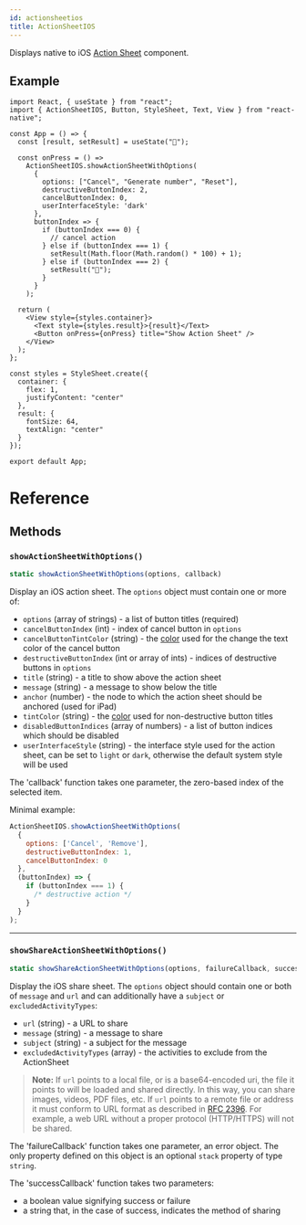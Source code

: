 ```yaml
---
id: actionsheetios
title: ActionSheetIOS
---
```


Displays native to iOS [Action Sheet](https://developer.apple.com/design/human-interface-guidelines/ios/views/action-sheets/) component.

## Example

```SnackPlayer name=ActionSheetIOS&supportedPlatforms=ios
import React, { useState } from "react";
import { ActionSheetIOS, Button, StyleSheet, Text, View } from "react-native";

const App = () => {
  const [result, setResult] = useState("🔮");

  const onPress = () =>
    ActionSheetIOS.showActionSheetWithOptions(
      {
        options: ["Cancel", "Generate number", "Reset"],
        destructiveButtonIndex: 2,
        cancelButtonIndex: 0,
        userInterfaceStyle: 'dark'
      },
      buttonIndex => {
        if (buttonIndex === 0) {
          // cancel action
        } else if (buttonIndex === 1) {
          setResult(Math.floor(Math.random() * 100) + 1);
        } else if (buttonIndex === 2) {
          setResult("🔮");
        }
      }
    );

  return (
    <View style={styles.container}>
      <Text style={styles.result}>{result}</Text>
      <Button onPress={onPress} title="Show Action Sheet" />
    </View>
  );
};

const styles = StyleSheet.create({
  container: {
    flex: 1,
    justifyContent: "center"
  },
  result: {
    fontSize: 64,
    textAlign: "center"
  }
});

export default App;
```

# Reference

## Methods

### `showActionSheetWithOptions()`

```jsx
static showActionSheetWithOptions(options, callback)
```

Display an iOS action sheet. The `options` object must contain one or more of:

- `options` (array of strings) - a list of button titles (required)
- `cancelButtonIndex` (int) - index of cancel button in `options`
- `cancelButtonTintColor` (string) - the [color](colors) used for the change the text color of the cancel button
- `destructiveButtonIndex` (int or array of ints) - indices of destructive buttons in `options`
- `title` (string) - a title to show above the action sheet
- `message` (string) - a message to show below the title
- `anchor` (number) - the node to which the action sheet should be anchored (used for iPad)
- `tintColor` (string) - the [color](colors) used for non-destructive button titles
- `disabledButtonIndices` (array of numbers) - a list of button indices which should be disabled
- `userInterfaceStyle` (string) - the interface style used for the action sheet, can be set to `light` or `dark`, otherwise the default system style will be used

The 'callback' function takes one parameter, the zero-based index of the selected item.

Minimal example:

```jsx
ActionSheetIOS.showActionSheetWithOptions(
  {
    options: ['Cancel', 'Remove'],
    destructiveButtonIndex: 1,
    cancelButtonIndex: 0
  },
  (buttonIndex) => {
    if (buttonIndex === 1) {
      /* destructive action */
    }
  }
);
```

---

### `showShareActionSheetWithOptions()`

```jsx
static showShareActionSheetWithOptions(options, failureCallback, successCallback)
```

Display the iOS share sheet. The `options` object should contain one or both of `message` and `url` and can additionally have a `subject` or `excludedActivityTypes`:

- `url` (string) - a URL to share
- `message` (string) - a message to share
- `subject` (string) - a subject for the message
- `excludedActivityTypes` (array) - the activities to exclude from the ActionSheet

> **Note:** If `url` points to a local file, or is a base64-encoded uri, the file it points to will be loaded and shared directly. In this way, you can share images, videos, PDF files, etc. If `url` points to a remote file or address it must conform to URL format as described in [RFC 2396](https://www.ietf.org/rfc/rfc2396.txt). For example, a web URL without a proper protocol (HTTP/HTTPS) will not be shared.

The 'failureCallback' function takes one parameter, an error object. The only property defined on this object is an optional `stack` property of type `string`.

The 'successCallback' function takes two parameters:

- a boolean value signifying success or failure
- a string that, in the case of success, indicates the method of sharing
